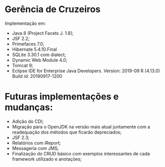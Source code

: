 # Gerência de Cruzeiros

Implementação em:
- Java 8 (Project Facets J. 1.8);
- JSF 2.2;
- Primefaces 7.0;
- Hibernate 5.4.10.Final
- SQLite 3.30.1 com dialect;
- Dynamic Web Module 4.0;
- Tomcat 9;
- Eclipse IDE for Enterprise Java Developers. Version: 2019-09 R (4.13.0) Build id: 20190917-1200

# Futuras implementações e mudanças:
- Adição do CDI;
- Migração para o OpenJDK na versão mais atual juntamente com a readequação dos métodos que ficarão depreciados;
- JSF 2.3;
- Relatórios com iReport;
- Messageria com JMS;
- Finalização do CRUD básico com exemplos interessantes de cada framework utilizado e anotações;